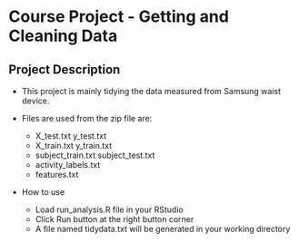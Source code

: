 # Course Project - Getting and Cleaning Data
## Project Description
* This project is mainly tidying the data measured from Samsung waist device.

* Files are used from the zip file are:
  + X_test.txt y_test.txt
  + X_train.txt y_train.txt
  + subject_train.txt subject_test.txt
  + activity_labels.txt
  + features.txt
  
* How to use
  + Load run_analysis.R file in your RStudio
  + Click Run button at the right button corner
  + A file named tidydata.txt will be generated in your working directory

